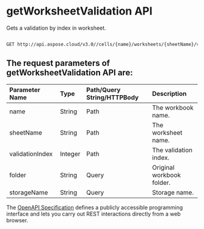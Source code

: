 # **getWorksheetValidation API**

Gets a validation by index in worksheet. 

```bash

GET http://api.aspose.cloud/v3.0//cells/{name}/worksheets/{sheetName}/validations/{validationIndex}

```

## The request parameters of **getWorksheetValidation** API are: 

| Parameter Name | Type | Path/Query String/HTTPBody | Description | 
| :- | :- | :- |:- | 
|name|String|Path|The workbook name.|
|sheetName|String|Path|The worksheet name.|
|validationIndex|Integer|Path|The validation index.|
|folder|String|Query|Original workbook folder.|
|storageName|String|Query|Storage name.|


The [OpenAPI Specification](https://reference.aspose.cloud/cells/#/WorksheetValidationsController/GetWorksheetValidation) defines a publicly accessible programming interface and lets you carry out REST interactions directly from a web browser.
